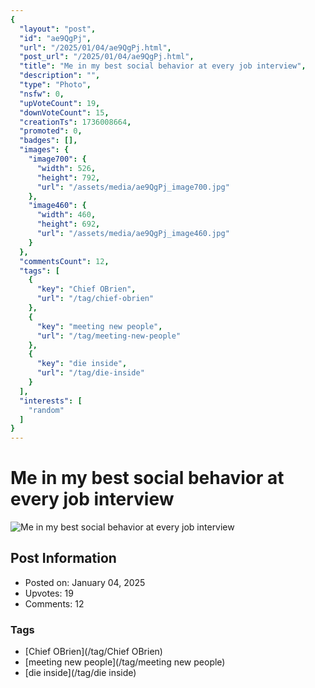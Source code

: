 ```yaml
---
{
  "layout": "post",
  "id": "ae9QgPj",
  "url": "/2025/01/04/ae9QgPj.html",
  "post_url": "/2025/01/04/ae9QgPj.html",
  "title": "Me in my best social behavior at every job interview",
  "description": "",
  "type": "Photo",
  "nsfw": 0,
  "upVoteCount": 19,
  "downVoteCount": 15,
  "creationTs": 1736008664,
  "promoted": 0,
  "badges": [],
  "images": {
    "image700": {
      "width": 526,
      "height": 792,
      "url": "/assets/media/ae9QgPj_image700.jpg"
    },
    "image460": {
      "width": 460,
      "height": 692,
      "url": "/assets/media/ae9QgPj_image460.jpg"
    }
  },
  "commentsCount": 12,
  "tags": [
    {
      "key": "Chief OBrien",
      "url": "/tag/chief-obrien"
    },
    {
      "key": "meeting new people",
      "url": "/tag/meeting-new-people"
    },
    {
      "key": "die inside",
      "url": "/tag/die-inside"
    }
  ],
  "interests": [
    "random"
  ]
}
---
```


# Me in my best social behavior at every job interview

![Me in my best social behavior at every job interview](/assets/media/ae9QgPj_image700.jpg)

## Post Information

- Posted on: January 04, 2025
- Upvotes: 19
- Comments: 12

### Tags

- [Chief OBrien](/tag/Chief OBrien)
- [meeting new people](/tag/meeting new people)
- [die inside](/tag/die inside)
